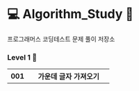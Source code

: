 # 💻 Algorithm_Study 🖤
프로그래머스 코딩테스트 문제 풀이 저장소

### Level 1 🌟
<table>
    <tr>
        <th width="20%">001 </th>
        <th>가운데 글자 가져오기</th>
    </tr>
</table>
